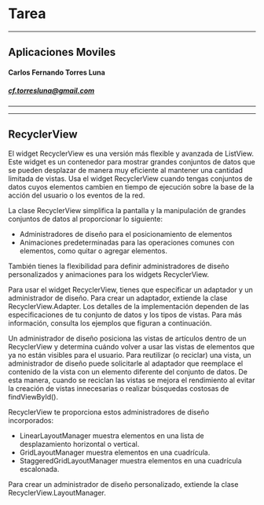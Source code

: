 Tarea 
==============================

----

## Aplicaciones Moviles

#### Carlos Fernando Torres Luna

##### cf.torresluna@gmail.com 

--- 
---


## RecyclerView
El widget RecyclerView es una versión más flexible y avanzada de ListView. Este widget es un contenedor para mostrar grandes conjuntos de datos que se pueden desplazar de manera muy eficiente al mantener una cantidad limitada de vistas. Usa el widget RecyclerView cuando tengas conjuntos de datos cuyos elementos cambien en tiempo de ejecución sobre la base de la acción del usuario o los eventos de la red.

La clase RecyclerView simplifica la pantalla y la manipulación de grandes conjuntos de datos al proporcionar lo siguiente:

- Administradores de diseño para el posicionamiento de elementos
- Animaciones predeterminadas para las operaciones comunes con elementos, como quitar o agregar elementos.

También tienes la flexibilidad para definir administradores de diseño personalizados y animaciones para los widgets RecyclerView.

Para usar el widget RecyclerView, tienes que especificar un adaptador y un administrador de diseño. Para crear un adaptador, extiende la clase RecyclerView.Adapter. Los detalles de la implementación dependen de las especificaciones de tu conjunto de datos y los tipos de vistas. Para más información, consulta los ejemplos que figuran a continuación.




Un administrador de diseño posiciona las vistas de artículos dentro de un RecyclerView y determina cuándo volver a usar las vistas de elementos que ya no están visibles para el usuario. Para reutilizar (o reciclar) una vista, un administrador de diseño puede solicitarle al adaptador que reemplace el contenido de la vista con un elemento diferente del conjunto de datos. De esta manera, cuando se reciclan las vistas se mejora el rendimiento al evitar la creación de vistas innecesarias o realizar búsquedas costosas de findViewById().

RecyclerView te proporciona estos administradores de diseño incorporados:

- LinearLayoutManager muestra elementos en una lista de desplazamiento horizontal o vertical.
- GridLayoutManager muestra elementos en una cuadrícula.
- StaggeredGridLayoutManager muestra elementos en una cuadrícula escalonada.

Para crear un administrador de diseño personalizado, extiende la clase RecyclerView.LayoutManager.

